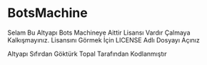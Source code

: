# BotsMachine
Selam Bu Altyapı Bots Machineye Aittir Lisansı Vardır Çalmaya Kalkışmayınız.
Lisansını Görmek İçin LICENSE Adlı Dosyayı Açınız

Altyapı Sıfırdan Göktürk Topal Tarafından Kodlanmıştır
